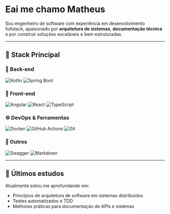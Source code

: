 # Eai me chamo Matheus

Sou engenheiro de software com experiência em desenvolvimento fullstack, apaixonado por **arquitetura de sistemas**, **documentação técnica** e por construir soluções escaláveis e bem estruturadas.

---

## 🚀 Stack Principal


### 🧩 Back-end
![Kotlin](https://img.shields.io/badge/Kotlin-7F52FF?style=for-the-badge&logo=kotlin&logoColor=white)
![Spring Boot](https://img.shields.io/badge/Spring_Boot-6DB33F?style=for-the-badge&logo=spring-boot&logoColor=white)

### 🎨 Front-end
![Angular](https://img.shields.io/badge/Angular-DD0031?style=for-the-badge&logo=angular&logoColor=white)
![React](https://img.shields.io/badge/React-20232A?style=for-the-badge&logo=react&logoColor=61DAFB)
![TypeScript](https://img.shields.io/badge/TypeScript-3178C6?style=for-the-badge&logo=typescript&logoColor=white)

### ⚙️ DevOps & Ferramentas
![Docker](https://img.shields.io/badge/Docker-2496ED?style=for-the-badge&logo=docker&logoColor=white)
![GitHub Actions](https://img.shields.io/badge/GitHub_Actions-2088FF?style=for-the-badge&logo=github-actions&logoColor=white)
![Git](https://img.shields.io/badge/Git-F05032?style=for-the-badge&logo=git&logoColor=white)

### 📄 Outros
![Swagger](https://img.shields.io/badge/Swagger-85EA2D?style=for-the-badge&logo=swagger&logoColor=black)
![Markdown](https://img.shields.io/badge/Markdown-000000?style=for-the-badge&logo=markdown&logoColor=white)


---

## 📘 Últimos estudos

Atualmente estou me aprofundando em:
- Princípios de arquitetura de software em sistemas distribuídos
- Testes automatizados e TDD
- Melhores práticas para documentação de APIs e sistemas
